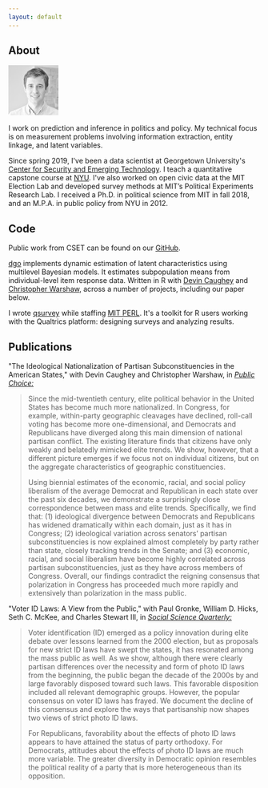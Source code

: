```yaml
---
layout: default
---
```


## About

<img class="profile-picture" src="portrait-icon.jpg">

I work on prediction and inference in politics and policy.
My technical focus is on measurement problems involving information extraction, entity linkage, and latent variables.

Since spring 2019, I've been a data scientist at Georgetown University's [Center for Security and
Emerging Technology](https://cset.georgetown.edu).
I teach a quantitative capstone course at [NYU](https://wagner.nyu.edu/).
I've also worked on open civic data at the MIT Election Lab and developed survey methods at MIT’s Political Experiments Research Lab.
I received a Ph.D. in political science from MIT in fall 2018, and an M.P.A. in public policy from NYU in 2012.

## Code

Public work from CSET can be found on our [GitHub](https://github.com/georgetown-cset).

[dgo](../dgo) implements dynamic estimation of latent characteristics using multilevel Bayesian models.
It estimates subpopulation means from individual-level item response data.
Written in R with [Devin Caughey](https://caughey.mit.edu/welcome) and [Christopher Warshaw](http://www.chriswarshaw.com/), across a number of projects, including our paper below.

I wrote [qsurvey](../qsurvey) while staffing [MIT PERL](http://web.mit.edu/polisci/research/perl.html).
It's a toolkit for R users working with the Qualtrics platform: designing surveys and analyzing results.

## Publications

"The Ideological Nationalization of Partisan Subconstituencies in the American States," with Devin Caughey and Christopher Warshaw, in [*Public Choice:*](https://doi.org/10.1007/s11127-018-0543-3)

> Since the mid-twentieth century, elite political behavior in the United States
> has become much more nationalized. In Congress, for example, within-party
> geographic cleavages have declined, roll-call voting has become more
> one-dimensional, and Democrats and Republicans have diverged along this main
> dimension of national partisan conflict. The existing literature finds that
> citizens have only weakly and belatedly mimicked elite trends. We show,
> however, that a different picture emerges if we focus not on individual
> citizens, but on the aggregate characteristics of geographic constituencies.
>
> Using biennial estimates of the economic, racial, and social policy liberalism
> of the average Democrat and Republican in each state over the past six
> decades, we demonstrate a surprisingly close correspondence between mass and
> elite trends. Specifically, we find that: (1) ideological divergence between
> Democrats and Republicans has widened dramatically within each domain, just as
> it has in Congress; (2) ideological variation across senators’ partisan
> subconstituencies is now explained almost completely by party rather than
> state, closely tracking trends in the Senate; and (3) economic, racial, and
> social liberalism have become highly correlated across partisan
> subconstituencies, just as they have across members of Congress. Overall, our
> findings contradict the reigning consensus that polarization in Congress has
> proceeded much more rapidly and extensively than polarization in the mass
> public.

"Voter ID Laws: A View from the Public," with Paul Gronke, William D. Hicks, Seth C. McKee, and Charles Stewart III, in [*Social Science Quarterly:*](https://doi.org/10.1111/ssqu.12541)

> Voter identification (ID) emerged as a policy innovation during elite debate
> over lessons learned from the 2000 election, but as proposals for new strict
> ID laws have swept the states, it has resonated among the mass public as
> well. As we show, although there were clearly partisan differences over the
> necessity and form of photo ID laws from the beginning, the public began the
> decade of the 2000s by and large favorably disposed toward such laws. This
> favorable disposition included all relevant demographic groups. However, the
> popular consensus on voter ID laws has frayed. We document the decline of
> this consensus and explore the ways that partisanship now shapes two views of
> strict photo ID laws.  
>
> For Republicans, favorability about the effects of photo ID laws appears to
> have attained the status of party orthodoxy. For Democrats, attitudes about
> the effects of photo ID laws are much more variable. The greater diversity in
> Democratic opinion resembles the political reality of a party that is more
> heterogeneous than its opposition. 


